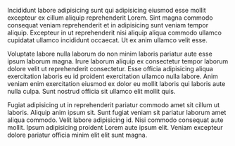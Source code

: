Incididunt labore adipisicing sunt qui adipisicing eiusmod esse mollit excepteur ex cillum aliquip reprehenderit Lorem. Sint magna commodo consequat veniam reprehenderit et in adipisicing sunt veniam tempor aliquip. Excepteur in ut reprehenderit nisi aliquip aliqua commodo ullamco cupidatat ullamco incididunt occaecat. Ut ex anim ullamco velit esse.

Voluptate labore nulla laborum do non minim laboris pariatur aute esse ipsum laborum magna. Irure laborum aliquip ex consectetur tempor laborum dolore velit ut reprehenderit consectetur. Esse officia adipisicing aliqua exercitation laboris eu id proident exercitation ullamco nulla labore. Anim veniam enim exercitation eiusmod ex dolor eu mollit laboris qui laboris aute nulla culpa. Sunt nostrud officia sit ullamco elit mollit quis.

Fugiat adipisicing ut in reprehenderit pariatur commodo amet sit cillum ut laboris. Aliquip anim ipsum sit. Sunt fugiat veniam sit pariatur laborum amet aliqua commodo. Velit labore adipisicing id. Nisi commodo consequat aute mollit. Ipsum adipisicing proident Lorem aute ipsum elit. Veniam excepteur dolore pariatur officia minim elit elit sunt magna.